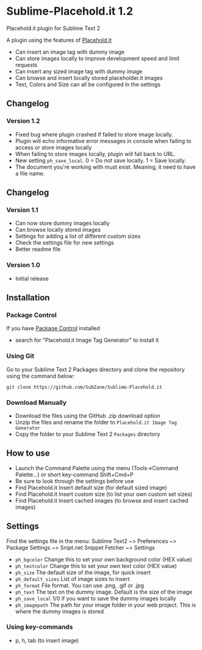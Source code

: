 Sublime-Placehold.it 1.2
=============================

Placehold.it plugin for Sublime Text 2

A plugin using the features of [Placehold.it](http://placehold.it)
* Can insert an image tag with dummy image
* Can store images locally to improve development speed and limit requests
* Can insert any sized image tag with dummy image
* Can browse and insert locally stored placeholder.it images
* Text, Colors and Size can all be configured in the settings

## Changelog
### Version 1.2
* Fixed bug where plugin crashed if failed to store image locally.
* Plugin will echo informative error messages in console when failing to access or store images locally
* When failing to store images locally, plugin will fall back to URL.
* New setting `ph_save_local`. 0 = Do not save locally. 1 = Save locally.
* The document you're working with must exist. Meaning, it need to have a file name.

## Changelog
### Version 1.1
* Can now store dummy images locally
* Can browse locally stored images
* Settings for adding a list of different custom sizes
* Check the settings file for new settings
* Better readme file

### Version 1.0
* Initial release

## Installation
### Package Control
If you have [Package Control](http://wbond.net/sublime_packages/package_control) installed

* search for "Placehold.it Image Tag Generator" to install it

### Using Git
Go to your Sublime Text 2 Packages directory and clone the repository using the command below:

    git clone https://github.com/SubZane/Sublime-Placehold.it

### Download Manually

* Download the files using the GitHub .zip download option
* Unzip the files and rename the folder to `Placehold.it Image Tag Generator`
* Copy the folder to your Sublime Text 2 `Packages` directory

## How to use
* Launch the Command Palette using the menu (Tools->Command Palette...) or short key-command Shift+Cmd+P
* Be sure to look through the settings before use
* Find Placehold.it Insert default size (for default sized image)
* Find Placehold.it Insert custom size (to list your own custom set sizes)
* Find Placehold.it Insert cached images (to browse and insert cached images)

## Settings
Find the settings file in the menu: Sublime Text2 ~> Preferences ~> Package Settings ~> Snipt.net Snippet Fetcher ~> Settings
* `ph_bgcolor` Change this to set your own background color (HEX value)
* `ph_textcolor` Change this to set your own text color (HEX value)
* `ph_size` The default size of the image, for quick insert
* `ph_default_sizes` List of image sizes to insert
* `ph_format` File format. You can use .png, .gif or .jpg
* `ph_text` The text on the dummy image. Default is the size of the image
* `ph_save_local` 1/0 if you want to save the dummy images locally
* `ph_imagepath` The path for your image folder in your web project. This is where the dummy images is stored

### Using key-commands
* p, h, tab (to insert image)
